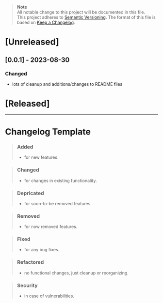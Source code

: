 > **Note**  
> All notable change to this project will be documented in this file.  
> This project adheres to [Semantic Versioning](https://semver.org/spec/v2.0.0.html). 
> The format of this file is based on [Keep a Changelog](https://keepachangelog.com/en/1.0.0/).

[Unreleased]
============
[0.0.1] - 2023-08-30
--------------------
### Changed
- lots of cleanup and additions/changes to README files


[Released]
==========



----------------------------------------------------------------------

Changelog Template
==================

> ### Added
> - for new features.

> ### Changed
> - for changes in existing functionality.

> ### Depricated
> - for soon-to-be removed features.

> ### Removed
> - for now removed features.

> ### Fixed
> - for any bug fixes.

> ### Refactored
> - no functional changes, just cleanup or reorganizing.

> ### Security
> - in case of vulnerabilities.